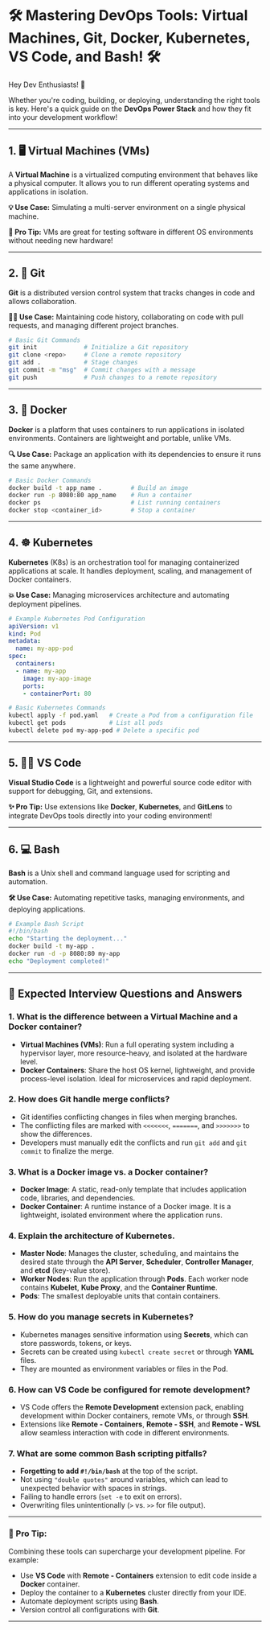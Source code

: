 
# 🛠️ Mastering DevOps Tools: Virtual Machines, Git, Docker, Kubernetes, VS Code, and Bash! 🛠️  

Hey Dev Enthusiasts! 🚀  

Whether you're coding, building, or deploying, understanding the right tools is key. Here's a quick guide on the **DevOps Power Stack** and how they fit into your development workflow!  

---

## 1. 🖥️ Virtual Machines (VMs)  
A **Virtual Machine** is a virtualized computing environment that behaves like a physical computer. It allows you to run different operating systems and applications in isolation.  

**💡 Use Case:** Simulating a multi-server environment on a single physical machine.  

**🚀 Pro Tip:** VMs are great for testing software in different OS environments without needing new hardware!  

---

## 2. 🌳 Git  
**Git** is a distributed version control system that tracks changes in code and allows collaboration.  

**👨‍💻 Use Case:** Maintaining code history, collaborating on code with pull requests, and managing different project branches.  

```bash
# Basic Git Commands
git init             # Initialize a Git repository
git clone <repo>     # Clone a remote repository
git add .            # Stage changes
git commit -m "msg"  # Commit changes with a message
git push             # Push changes to a remote repository
```

---

## 3. 🐳 Docker  
**Docker** is a platform that uses containers to run applications in isolated environments. Containers are lightweight and portable, unlike VMs.  

**🔍 Use Case:** Package an application with its dependencies to ensure it runs the same anywhere.  

```bash
# Basic Docker Commands
docker build -t app_name .        # Build an image
docker run -p 8080:80 app_name    # Run a container
docker ps                         # List running containers
docker stop <container_id>        # Stop a container
```

---

## 4. ☸️ Kubernetes  
**Kubernetes** (K8s) is an orchestration tool for managing containerized applications at scale. It handles deployment, scaling, and management of Docker containers.  

**💥 Use Case:** Managing microservices architecture and automating deployment pipelines.  

```yaml
# Example Kubernetes Pod Configuration
apiVersion: v1
kind: Pod
metadata:
  name: my-app-pod
spec:
  containers:
  - name: my-app
    image: my-app-image
    ports:
    - containerPort: 80
```

```bash
# Basic Kubernetes Commands
kubectl apply -f pod.yaml   # Create a Pod from a configuration file
kubectl get pods            # List all pods
kubectl delete pod my-app-pod # Delete a specific pod
```

---

## 5. 🧑‍💻 VS Code  
**Visual Studio Code** is a lightweight and powerful source code editor with support for debugging, Git, and extensions.  

**✨ Pro Tip:** Use extensions like **Docker**, **Kubernetes**, and **GitLens** to integrate DevOps tools directly into your coding environment!  

---

## 6. 💻 Bash  
**Bash** is a Unix shell and command language used for scripting and automation.  

**🛠️ Use Case:** Automating repetitive tasks, managing environments, and deploying applications.  

```bash
# Example Bash Script
#!/bin/bash
echo "Starting the deployment..."
docker build -t my-app .
docker run -d -p 8080:80 my-app
echo "Deployment completed!"
```

---

## 🧠 Expected Interview Questions and Answers  

### 1. What is the difference between a Virtual Machine and a Docker container?  
- **Virtual Machines (VMs)**: Run a full operating system including a hypervisor layer, more resource-heavy, and isolated at the hardware level.  
- **Docker Containers**: Share the host OS kernel, lightweight, and provide process-level isolation. Ideal for microservices and rapid deployment.  

### 2. How does Git handle merge conflicts?  
- Git identifies conflicting changes in files when merging branches.  
- The conflicting files are marked with `<<<<<<<`, `=======`, and `>>>>>>>` to show the differences.  
- Developers must manually edit the conflicts and run `git add` and `git commit` to finalize the merge.  

### 3. What is a Docker image vs. a Docker container?  
- **Docker Image**: A static, read-only template that includes application code, libraries, and dependencies.  
- **Docker Container**: A runtime instance of a Docker image. It is a lightweight, isolated environment where the application runs.  

### 4. Explain the architecture of Kubernetes.  
- **Master Node**: Manages the cluster, scheduling, and maintains the desired state through the **API Server**, **Scheduler**, **Controller Manager**, and **etcd** (key-value store).  
- **Worker Nodes**: Run the application through **Pods**. Each worker node contains **Kubelet**, **Kube Proxy**, and the **Container Runtime**.  
- **Pods**: The smallest deployable units that contain containers.  

### 5. How do you manage secrets in Kubernetes?  
- Kubernetes manages sensitive information using **Secrets**, which can store passwords, tokens, or keys.  
- Secrets can be created using `kubectl create secret` or through **YAML** files.  
- They are mounted as environment variables or files in the Pod.  

### 6. How can VS Code be configured for remote development?  
- VS Code offers the **Remote Development** extension pack, enabling development within Docker containers, remote VMs, or through **SSH**.  
- Extensions like **Remote - Containers**, **Remote - SSH**, and **Remote - WSL** allow seamless interaction with code in different environments.  

### 7. What are some common Bash scripting pitfalls?  
- **Forgetting to add `#!/bin/bash`** at the top of the script.  
- Not using `"double quotes"` around variables, which can lead to unexpected behavior with spaces in strings.  
- Failing to handle errors (`set -e` to exit on errors).  
- Overwriting files unintentionally (`>` vs. `>>` for file output).  

---

### 🚀 Pro Tip:  

Combining these tools can supercharge your development pipeline. For example:  

- Use **VS Code** with **Remote - Containers** extension to edit code inside a **Docker** container.  
- Deploy the container to a **Kubernetes** cluster directly from your IDE.  
- Automate deployment scripts using **Bash**.  
- Version control all configurations with **Git**.  

---

